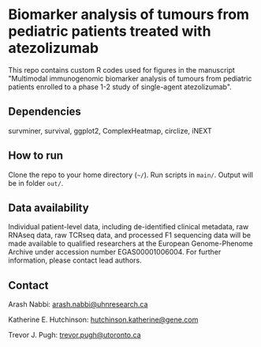 # Biomarker analysis of tumours from pediatric patients treated with atezolizumab 

This repo contains custom R codes used for figures in the manuscript "Multimodal immunogenomic biomarker analysis of tumours from pediatric patients enrolled to a phase 1-2 study of single-agent atezolizumab".

## Dependencies
survminer,
survival,
ggplot2,
ComplexHeatmap,
circlize,
iNEXT

## How to run
Clone the repo to your home directory (`~/`). Run scripts in `main/`. Output will be in folder `out/`.

## Data availability

Individual patient-level data, including de-identified clinical metadata, raw RNAseq data, raw TCRseq data, and processed F1 sequencing data will be made available to qualified researchers at the European Genome-Phenome Archive under accession number EGAS00001006004. For further information, please contact lead authors. 

## Contact

Arash Nabbi: arash.nabbi@uhnresearch.ca

Katherine E. Hutchinson: hutchinson.katherine@gene.com

Trevor J. Pugh: trevor.pugh@utoronto.ca
